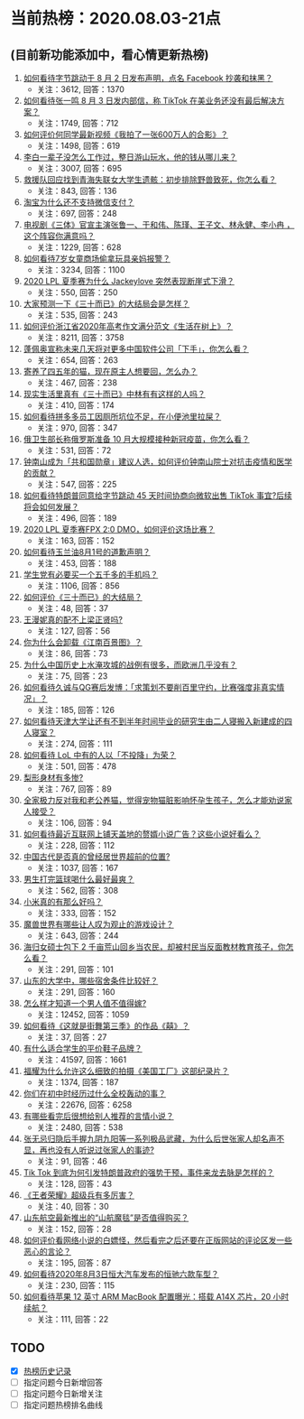 # 当前热榜：2020.08.03-21点
## (目前新功能添加中，看心情更新热榜)
1. [如何看待字节跳动于 8 月 2 日发布声明，点名 Facebook 抄袭和抹黑？](https://www.zhihu.com/question/411682578)
    * 关注：3612, 回答：1370
2. [如何看待张一鸣 8 月 3 日发内部信，称 TikTok 在美业务还没有最后解决方案？](https://www.zhihu.com/question/411739639)
    * 关注：1749, 回答：712
3. [如何评价何同学最新视频《我拍了一张600万人的合影》？](https://www.zhihu.com/question/411610494)
    * 关注：1498, 回答：619
4. [李白一辈子没怎么工作过，整日游山玩水，他的钱从哪儿来？](https://www.zhihu.com/question/410908068)
    * 关注：3007, 回答：695
5. [救援队回应找到青海失联女大学生遗骸：初步排除野兽致死，你怎么看？](https://www.zhihu.com/question/411720652)
    * 关注：843, 回答：136
6. [淘宝为什么还不支持微信支付？](https://www.zhihu.com/question/411208186)
    * 关注：697, 回答：248
7. [电视剧《三体》官宣主演张鲁一、于和伟、陈瑾、王子文、林永健、李小冉 ，这个阵容你满意吗？](https://www.zhihu.com/question/411573092)
    * 关注：1229, 回答：628
8. [如何看待7岁女童商场偷拿玩具亲妈报警？](https://www.zhihu.com/question/411556509)
    * 关注：3234, 回答：1100
9. [2020 LPL 夏季赛为什么 Jackeylove 突然表现断崖式下滑？](https://www.zhihu.com/question/411621652)
    * 关注：550, 回答：250
10. [大家预测一下《三十而已》的大结局会是怎样？](https://www.zhihu.com/question/411603512)
    * 关注：535, 回答：243
11. [如何评价浙江省2020年高考作文满分范文《生活在树上》？](https://www.zhihu.com/question/411528513)
    * 关注：8211, 回答：3758
12. [蓬佩奥宣称未来几天将对更多中国软件公司「下手」，你怎么看？](https://www.zhihu.com/question/411710302)
    * 关注：654, 回答：263
13. [寄养了四五年的猫，现在原主人想要回，怎么办？](https://www.zhihu.com/question/411473572)
    * 关注：467, 回答：238
14. [现实生活里真有《三十而已》中林有有这样的人吗？](https://www.zhihu.com/question/410002275)
    * 关注：410, 回答：174
15. [如何看待拼多多员工因厕所坑位不足，在小便池里拉屎？](https://www.zhihu.com/question/411147827)
    * 关注：970, 回答：347
16. [俄卫生部长称俄罗斯准备 10 月大规模接种新冠疫苗，你怎么看？](https://www.zhihu.com/question/411548834)
    * 关注：531, 回答：72
17. [钟南山成为「共和国勋章」建议人选，如何评价钟南山院士对抗击疫情和医学的贡献？](https://www.zhihu.com/question/411715368)
    * 关注：547, 回答：225
18. [如何看待特朗普同意给字节跳动 45 天时间协商向微软出售 TikTok 事宜?后续将会如何发展？](https://www.zhihu.com/question/411689395)
    * 关注：496, 回答：189
19. [2020 LPL 夏季赛FPX 2:0 DMO，如何评价这场比赛？](https://www.zhihu.com/question/411771642)
    * 关注：163, 回答：152
20. [如何看待玉兰油8月1号的道歉声明？](https://www.zhihu.com/question/411393315)
    * 关注：453, 回答：188
21. [学生党有必要买一个五千多的手机吗？](https://www.zhihu.com/question/410177168)
    * 关注：1106, 回答：856
22. [如何评价《三十而已》的大结局？](https://www.zhihu.com/question/411671519)
    * 关注：48, 回答：37
23. [王漫妮真的配不上梁正贤吗?](https://www.zhihu.com/question/410625863)
    * 关注：127, 回答：56
24. [你为什么会卸载《江南百景图》？](https://www.zhihu.com/question/410860745)
    * 关注：86, 回答：73
25. [为什么中国历史上水淹攻城的战例有很多，而欧洲几乎没有？](https://www.zhihu.com/question/410579500)
    * 关注：75, 回答：23
26. [如何看待久诚与QG赛后发博：「求策划不要削百里守约，比赛强度非真实情况」？](https://www.zhihu.com/question/411515075)
    * 关注：185, 回答：126
27. [如何看待天津大学让还有不到半年时间毕业的研究生由二人寝搬入新建成的四人寝室？](https://www.zhihu.com/question/411771809)
    * 关注：274, 回答：111
28. [如何看待 LoL 中有的人以「不投降」为荣？](https://www.zhihu.com/question/410800785)
    * 关注：501, 回答：478
29. [梨形身材有多惨?](https://www.zhihu.com/question/344432568)
    * 关注：767, 回答：89
30. [全家极力反对我和老公养猫，觉得宠物猫脏影响怀孕生孩子，怎么才能劝说家人接受？](https://www.zhihu.com/question/408321197)
    * 关注：106, 回答：94
31. [如何看待最近互联网上铺天盖地的赘婿小说广告？这些小说好看么？](https://www.zhihu.com/question/411519228)
    * 关注：228, 回答：112
32. [中国古代是否真的曾经居世界超前的位置?](https://www.zhihu.com/question/37301842)
    * 关注：1037, 回答：167
33. [男生打完篮球喝什么最好最爽？](https://www.zhihu.com/question/401829199)
    * 关注：562, 回答：308
34. [小米真的有那么好吗？](https://www.zhihu.com/question/411261855)
    * 关注：333, 回答：152
35. [魔兽世界有哪些让人叹为观止的游戏设计？](https://www.zhihu.com/question/312090063)
    * 关注：643, 回答：244
36. [海归女硕士包下 2 千亩荒山回乡当农民，却被村民当反面教材教育孩子，你怎么看？](https://www.zhihu.com/question/411784550)
    * 关注：291, 回答：101
37. [山东的大学中，哪些宿舍条件比较好？](https://www.zhihu.com/question/331182417)
    * 关注：291, 回答：160
38. [怎么样才知道一个男人值不值得嫁?](https://www.zhihu.com/question/396899947)
    * 关注：12452, 回答：1059
39. [如何看待《这就是街舞第三季》的作品《囍》？](https://www.zhihu.com/question/411458075)
    * 关注：37, 回答：27
40. [有什么适合学生的平价鞋子品牌？](https://www.zhihu.com/question/265529851)
    * 关注：41597, 回答：1661
41. [福耀为什么允许这么细致的拍摄《美国工厂》这部纪录片？](https://www.zhihu.com/question/343396676)
    * 关注：1374, 回答：187
42. [你们在初中时经历过什么全校轰动的事？](https://www.zhihu.com/question/321950537)
    * 关注：22676, 回答：6258
43. [有哪些看完后很想给别人推荐的言情小说？](https://www.zhihu.com/question/381900426)
    * 关注：2480, 回答：538
44. [张无忌归隐后手握九阴九阳等一系列极品武藏，为什么后世张家人却名声不显，再也没有人听说过张家人的事迹?](https://www.zhihu.com/question/411621222)
    * 关注：91, 回答：46
45. [Tik Tok 到底为何引发特朗普政府的强势干预，事件来龙去脉是怎样的？](https://www.zhihu.com/question/411685457)
    * 关注：128, 回答：43
46. [《王者荣耀》超级兵有多厉害？](https://www.zhihu.com/question/299056907)
    * 关注：40, 回答：30
47. [山东航空最新推出的“山航魔毯”是否值得购买？](https://www.zhihu.com/question/410197644)
    * 关注：152, 回答：28
48. [如何评价看网络小说的白嫖怪，然后看完之后还要在正版网站的评论区发一些恶心的言论？](https://www.zhihu.com/question/411347147)
    * 关注：195, 回答：87
49. [如何看待2020年8月3日恒大汽车发布的恒驰六款车型？](https://www.zhihu.com/question/411731333)
    * 关注：230, 回答：115
50. [如何看待苹果 12 英寸 ARM MacBook 配置曝光：搭载 A14X 芯片，20 小时续航？](https://www.zhihu.com/question/411706795)
    * 关注：111, 回答：22
## TODO
* [x] [热榜历史记录](hot_history/AllHot.md)
* [ ] 指定问题今日新增回答
* [ ] 指定问题今日新增关注
* [ ] 指定问题热榜排名曲线
